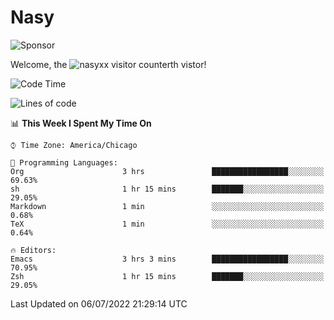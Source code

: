 # Nasy

<!--
<p align="center">
<img height="200" src="https://github-readme-stats.vercel.app/api?username=nasyxx&count_private=true&show_icons=true&theme=dracula&include_all_commits=true"/>
<img height="200" src="https://github-readme-stats.vercel.app/api/top-langs/?username=nasyxx&theme=dracula&hide=html,jupyter+notebook&count_private=true&show_icons=true"/>
</p>

  
----------------
-->

![Sponsor](https://img.shields.io/static/v1.svg?label=Sponsor&message=%E2%9D%A4&logo=GitHub&style=flat&color=pink)
 
Welcome, the ![nasyxx visitor counter](https://count.getloli.com/get/@nasyxx?theme=rule34)th vistor!
 
<!--START_SECTION:waka-->
![Code Time](http://img.shields.io/badge/Code%20Time-2%2C499%20hrs%2035%20mins-blue)

![Lines of code](https://img.shields.io/badge/From%20Hello%20World%20I%27ve%20Written-5%20Million%20lines%20of%20code-blue)

📊 **This Week I Spent My Time On** 

```text
⌚︎ Time Zone: America/Chicago

💬 Programming Languages: 
Org                      3 hrs               █████████████████░░░░░░░░   69.63% 
sh                       1 hr 15 mins        ███████░░░░░░░░░░░░░░░░░░   29.05% 
Markdown                 1 min               ░░░░░░░░░░░░░░░░░░░░░░░░░   0.68% 
TeX                      1 min               ░░░░░░░░░░░░░░░░░░░░░░░░░   0.64%

🔥 Editors: 
Emacs                    3 hrs 3 mins        █████████████████░░░░░░░░   70.95% 
Zsh                      1 hr 15 mins        ███████░░░░░░░░░░░░░░░░░░   29.05%

```


 Last Updated on 06/07/2022 21:29:14 UTC
<!--END_SECTION:waka-->

<!-- ![visitors](https://visitor-badge.laobi.icu/badge?page_id=nasyxx.nasyxx) -->

